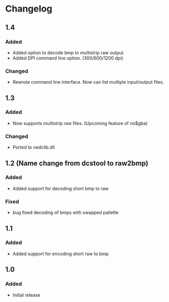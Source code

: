 # Changelog

## 1.4

### Added

- Added option to decode bmp to multistrip raw output.
- Added DPI command line option. (300/600/1200 dpi)

### Changed

- Rewrote command line interface.  Now can list multiple input/output files.

## 1.3

### Added

- Now supports multistrip raw files.  (Upcoming feature of no$gba)

### Changed

- Ported to nedclib.dll

## 1.2 (Name change from dcstool to raw2bmp)

### Added

- Added support for decoding short bmp to raw


### Fixed

- bug fixed decoding of bmps with swapped pallette

## 1.1

### Added

- Added support for encoding short raw to bmp

## 1.0

### Added

- Initial release
